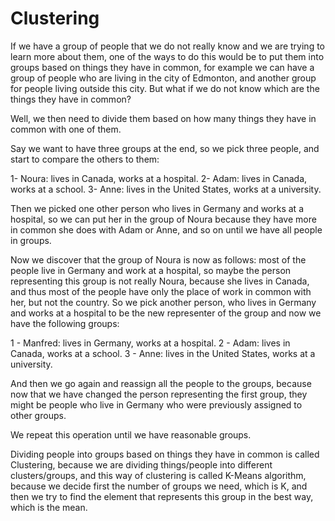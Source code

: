 # Clustering

If we have a group of people that we do not really know and we are trying to learn more about them, one of the ways to do this would be to put them into groups based on things they have in common, for example we can have a group of people who are living in the city of Edmonton, and another group for people living outside this city. But what if we do not know which are the things they have in common?

Well, we then need to divide them based on how many things they have in common with one of them.

Say we want to have three groups at the end, so we pick three people, and start to compare the others to them:

1- Noura: lives in Canada, works at a hospital.
2- Adam: lives in  Canada, works at a school.
3- Anne: lives in the United States, works at a university.

Then we picked one other person who lives in Germany and works at a hospital, so we can put her in the group of Noura because they have more in common she does with Adam or Anne, and so on until we have all people in groups.

Now we discover that the group of Noura is now as follows: most of the people live in Germany and work at a hospital, so maybe the person representing this group  is not really Noura, because she lives in Canada, and thus most of the people have only the place of work in common with her, but not the country. So we pick another person, who lives in Germany and works at a hospital to be the new representer of the group and now we have the following groups:

1 - Manfred: lives in Germany, works at a hospital.
2 - Adam: lives in  Canada, works at a school.
3 - Anne: lives in the United States, works at a university.

And then we go again and reassign all the people to the groups, because now that we have changed the person representing the first group, they might be people who live in Germany who were previously assigned to other groups.

We repeat this operation until we have reasonable groups.

Dividing people into groups based on things they have in common is called Clustering, because we are dividing things/people into different clusters/groups, and this way of clustering is called K-Means algorithm, because we decide first the number of groups we need, which is K, and then we try to find  the element that represents this group in the best way, which is the mean.
